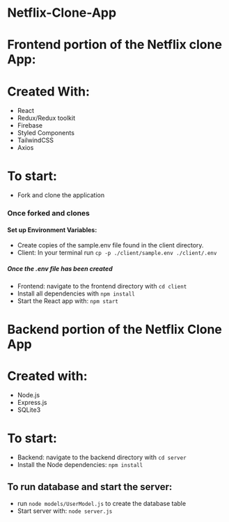 # Netflix-Clone-App
# Frontend portion of the Netflix clone App:
# Created With: 
+ React
+ Redux/Redux toolkit
+ Firebase
+ Styled Components
+ TailwindCSS
+ Axios
# To start:
+ Fork and clone the application
### Once forked and clones 
#### Set up Environment Variables:
+ Create copies of the sample.env file found in the client directory.
+ Client: In your terminal run `cp -p ./client/sample.env ./client/.env`
##### Once the .env file has been created
+ Frontend: navigate to the frontend directory with `cd client`
+ Install all dependencies with `npm install`
+ Start the React app with: `npm start`
# Backend portion of the Netflix Clone App
# Created with:
+ Node.js
+ Express.js
+ SQLite3
# To start:
+ Backend: navigate to the backend directory with `cd server`
+ Install the Node dependencies: `npm install`
## To run database and start the server:
+ run `node models/UserModel.js` to create the database table
+ Start server with: `node server.js`
